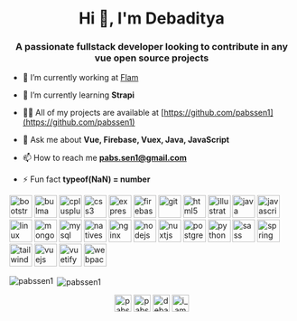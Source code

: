 <h1 align="center">Hi 👋, I'm Debaditya</h1>
<h3 align="center">A passionate fullstack developer looking to contribute in any vue open source projects</h3>

- 🔭 I’m currently working at [Flam](https://flamapp.com)

- 🌱 I’m currently learning **Strapi**

- 👨‍💻 All of my projects are available at [https://github.com/pabssen1](https://github.com/pabssen1)

- 💬 Ask me about **Vue, Firebase, Vuex, Java, JavaScript**

- 📫 How to reach me **pabs.sen1@gmail.com**

- ⚡ Fun fact **typeof(NaN) = number**

<p align="left"><img src="https://devicons.github.io/devicon/devicon.git/icons/bootstrap/bootstrap-plain.svg" alt="bootstrap" width="40" height="40"/> <img src="https://raw.githubusercontent.com/gilbarbara/logos/804dc257b59e144eaca5bc6ffd16949752c6f789/logos/bulma.svg" alt="bulma" width="40" height="40"/> <img src="https://devicons.github.io/devicon/devicon.git/icons/cplusplus/cplusplus-original.svg" alt="cplusplus" width="40" height="40"/> <img src="https://devicons.github.io/devicon/devicon.git/icons/css3/css3-original-wordmark.svg" alt="css3" width="40" height="40"/> <img src="https://devicons.github.io/devicon/devicon.git/icons/express/express-original-wordmark.svg" alt="express" width="40" height="40"/> <img src="https://www.vectorlogo.zone/logos/firebase/firebase-icon.svg" alt="firebase" width="40" height="40"/> <img src="https://www.vectorlogo.zone/logos/git-scm/git-scm-icon.svg" alt="git" width="40" height="40"/> <img src="https://devicons.github.io/devicon/devicon.git/icons/html5/html5-original-wordmark.svg" alt="html5" width="40" height="40"/> <img src="https://www.vectorlogo.zone/logos/adobe_illustrator/adobe_illustrator-icon.svg" alt="illustrator" width="40" height="40"/> <img src="https://devicons.github.io/devicon/devicon.git/icons/java/java-original-wordmark.svg" alt="java" width="40" height="40"/> <img src="https://devicons.github.io/devicon/devicon.git/icons/javascript/javascript-original.svg" alt="javascript" width="40" height="40"/> <img src="https://devicons.github.io/devicon/devicon.git/icons/linux/linux-original.svg" alt="linux" width="40" height="40"/> <img src="https://devicons.github.io/devicon/devicon.git/icons/mongodb/mongodb-original-wordmark.svg" alt="mongodb" width="40" height="40"/> <img src="https://devicons.github.io/devicon/devicon.git/icons/mysql/mysql-original-wordmark.svg" alt="mysql" width="40" height="40"/> <img src="https://raw.githubusercontent.com/detain/svg-logos/780f25886640cef088af994181646db2f6b1a3f8/svg/nativescript.svg" alt="nativescript" width="40" height="40"/> <img src="https://devicons.github.io/devicon/devicon.git/icons/nginx/nginx-original.svg" alt="nginx" width="40" height="40"/> <img src="https://devicons.github.io/devicon/devicon.git/icons/nodejs/nodejs-original-wordmark.svg" alt="nodejs" width="40" height="40"/> <img src="https://www.vectorlogo.zone/logos/nuxtjs/nuxtjs-icon.svg" alt="nuxtjs" width="40" height="40"/> <img src="https://devicons.github.io/devicon/devicon.git/icons/postgresql/postgresql-original-wordmark.svg" alt="postgresql" width="40" height="40"/> <img src="https://devicons.github.io/devicon/devicon.git/icons/python/python-original.svg" alt="python" width="40" height="40"/> <img src="https://devicons.github.io/devicon/devicon.git/icons/sass/sass-original.svg" alt="sass" width="40" height="40"/> <img src="https://www.vectorlogo.zone/logos/springio/springio-icon.svg" alt="spring" width="40" height="40"/> <img src="https://www.vectorlogo.zone/logos/tailwindcss/tailwindcss-icon.svg" alt="tailwind" width="40" height="40"/> <img src="https://devicons.github.io/devicon/devicon.git/icons/vuejs/vuejs-original-wordmark.svg" alt="vuejs" width="40" height="40"/> <img src="https://seeklogo.com/images/V/vuetify-logo-3BCF73C928-seeklogo.com.png" alt="vuetify" width="40" height="40"/> <img src="https://devicons.github.io/devicon/devicon.git/icons/webpack/webpack-original.svg" alt="webpack" width="40" height="40"/></p>

<p><img align="left" src="https://github-readme-stats.vercel.app/api/top-langs/?username=pabssen1&layout=compact&hide=html" alt="pabssen1" /></p>

<p>&nbsp;<img align="center" src="https://github-readme-stats.vercel.app/api?username=pabssen1&show_icons=true&count_private=true" alt="pabssen1" /></p>

<p align="center">
<a href="https://codepen.io/pabssen1" target="blank"><img align="center" src="https://cdn.jsdelivr.net/npm/simple-icons@3.0.1/icons/codepen.svg" alt="pabssen1" height="30" width="30" /></a>
<a href="https://twitter.com/pabssen1" target="blank"><img align="center" src="https://cdn.jsdelivr.net/npm/simple-icons@3.0.1/icons/twitter.svg" alt="pabssen1" height="30" width="30" /></a>
<a href="https://linkedin.com/in/debaditya" target="blank"><img align="center" src="https://cdn.jsdelivr.net/npm/simple-icons@3.0.1/icons/linkedin.svg" alt="debaditya" height="30" width="30" /></a>
<a href="https://instagram.com/i_am_programmed" target="blank"><img align="center" src="https://cdn.jsdelivr.net/npm/simple-icons@3.0.1/icons/instagram.svg" alt="i_am_programmed" height="30" width="30" /></a>
</p>
